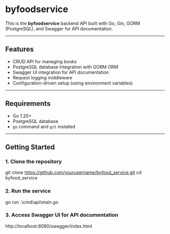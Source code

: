 # byfoodservice

This is the **byfoodservice** backend API built with Go, Gin, GORM (PostgreSQL), and Swagger for API documentation.

---

## Features

- CRUD API for managing books
- PostgreSQL database integration with GORM ORM
- Swagger UI integration for API documentation
- Request logging middleware
- Configuration-driven setup (using environment variables)

---

## Requirements

- Go 1.20+
- PostgreSQL database
- `go` command and `git` installed

---

## Getting Started

### 1. Clone the repository


git clone https://github.com/yourusername/byfood_service.git
cd byfood_service

### 2. Run the service
go run .\cmd\api\main.go

### 3. Access Swagger UI for API documentation
http://localhost:8080/swagger/index.html

